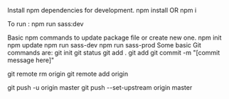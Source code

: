 
Install npm dependencies for development.
npm install OR npm i

To run : npm run sass:dev

Basic npm commands to update package file or create new one.
npm init
npm update
npm run sass-dev
npm run sass-prod
Some basic Git commands are:
git init
git status
git add .
git add <fileName>
git commit -m "[commit message here]"

git remote rm origin
git remote add origin <URL>

git push -u origin master
git push --set-upstream origin master